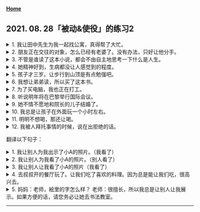 **[Home](../Menu.md)**
## 2021. 08. 28「被动&使役」的练习2
<details>
<summary>
1. 我让田中先生为我一起找公寓，真得帮了大忙。</summary>

田中さんに一緒にアパートを探してもらって、本当に助かったわ。
</details>

<details>
<summary>
2. 朋友正在交往的对象，怎么已经有老婆了。没有办法，只好让他分手。</summary>

友達が付き合ってる彼は、なんと奥さんがいた。仕方がない 別れをさせる しかない。
</details>

<details>
<summary>
3. 不管是谁读了这本小说，都会不由自主地思考一下什么是人生。</summary>

この小説を読んだ者は誰でも、人生とは何なのか、今一度考えられる。
</details>

<details>
<summary>
4. 她精神好到，生病都没让人感觉到的程度。</summary>

彼女は 病気であるということに 気付かせない ほど、元気に振る舞ってる。
</details>

<details>
<summary>
5. 孩子才三岁。让步行到山顶是有点勉强吧。</summary>

子供はまだ三歳です。山の上まで歩かせるのは無理でしょう。
</details>

<details>
<summary>
6. 我想让弟弟读，所以买了这本书。</summary>

僕は弟に読ませようと思って、この本を買った。
</details>

<details>
<summary>
7. 为了买电脑，我也正在打工。</summary>

コンピュータを買うために、バイトもやってる。
</details>

<details>
<summary>
8. 听说明年将在巴黎举行国际会议。</summary>

来年はパリで国際会議が開かれるそうです。
</details>

<details>
<summary>
9. 她不情不愿地和院长的儿子结婚了。</summary>

彼女はいやいや院長の息子と結婚させられた。
</details>

<details>
<summary>
10. 我总是让孩子在外面玩一个小时左右。</summary>

私はいつも一時間ぐらい子供を外で遊ばせる。
</details>

<details>
<summary>
11. 明明不想喝，那还让喝。</summary>

飲みたくないのに、飲まされるのです。
</details>

<details>
<summary>
12. 我被人拜托事情的时候，说在出拒绝的话。</summary>

私は人に何か頼まれると、いやだと言えないです。</summary>

</details>

翻译以下句子：
<details>
<summary>
1. 我让别人为我出示了小A的照片。（我看了）</summary>

Aさんの写真を見せてもらった。
</details>

<details>
<summary>
2. 我让别人为我看了小A的照片。（别人看了）</summary>

Aさんの写真を見てもらった。
</details>

<details>
<summary>
3. 我让别人让我看了小A的照片（我看了）</summary>

Aさんの写真を見させてもらった。
</details>

<details>
<summary>
4. 去叔叔开的餐厅玩了。让我们吃了喜欢的料理。因为总是能让我们吃，很高兴去。</summary>

おじがやってる レストランへ遊びに行った。好きな料理を食べさせてくれる。我々はいつでも食べさせてもらえるので、喜んで行ってる。
</details>

<details>
<summary>
5. 妈妈：老师，絵里的字怎么样？
老师：很擅长，所以我总是让别人让我展示。如果方便的话，请您务必让她去书法教室。</summary>

ママ：先生、絵里ちゃんの字がどうでしょうか。
先生：本当に上手なので、いつも展示させていただいております。よろしければ、是非書道教室に行かせてあげてください。
</details>

---
